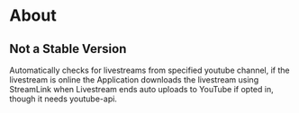 
# About
## Not a Stable Version
Automatically checks for livestreams from specified youtube channel, if the livestream is online
the Application downloads the livestream using StreamLink when Livestream ends auto uploads to YouTube
if opted in, though it needs youtube-api.
